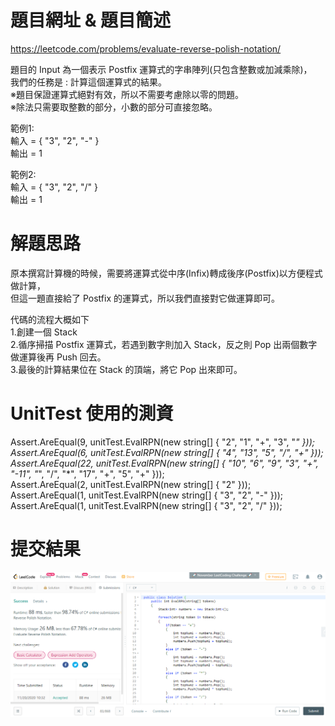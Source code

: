 # 題目網址 & 題目簡述  
https://leetcode.com/problems/evaluate-reverse-polish-notation/  
  
題目的 Input 為一個表示 Postfix 運算式的字串陣列(只包含整數或加減乘除)，  
我們的任務是 : 計算這個運算式的結果。  
※題目保證運算式絕對有效，所以不需要考慮除以零的問題。  
※除法只需要取整數的部分，小數的部分可直接忽略。  
  
範例1:  
輸入 = { "3", "2", "-" }  
輸出 = 1  
  
範例2:  
輸入 = { "3", "2", "/" }  
輸出 = 1  
  
# 解題思路  
原本撰寫計算機的時候，需要將運算式從中序(Infix)轉成後序(Postfix)以方便程式做計算，  
但這一題直接給了 Postfix 的運算式，所以我們直接對它做運算即可。  
  
代碼的流程大概如下  
1.創建一個 Stack  
2.循序掃描 Postfix 運算式，若遇到數字則加入 Stack，反之則 Pop 出兩個數字做運算後再 Push 回去。  
3.最後的計算結果位在 Stack 的頂端，將它 Pop 出來即可。  
  
# UnitTest 使用的測資  
Assert.AreEqual(9, unitTest.EvalRPN(new string[] { "2", "1", "+", "3", "*" }));  
Assert.AreEqual(6, unitTest.EvalRPN(new string[] { "4", "13", "5", "/", "+" }));  
Assert.AreEqual(22, unitTest.EvalRPN(new string[] { "10", "6", "9", "3", "+", "-11", "*", "/", "*", "17", "+", "5", "+" }));  
Assert.AreEqual(2, unitTest.EvalRPN(new string[] { "2" }));  
Assert.AreEqual(1, unitTest.EvalRPN(new string[] { "3", "2", "-" }));  
Assert.AreEqual(1, unitTest.EvalRPN(new string[] { "3", "2", "/" }));  
  
# 提交結果  
![image](https://raw.githubusercontent.com/Jacky20200711/LeetCode/master/Q150(Evaluate%20Reverse%20Polish%20Notation)/SuccessShot.PNG)  
&emsp;  
&emsp;  
